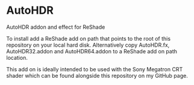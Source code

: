 # AutoHDR
AutoHDR addon and effect for ReShade

To install add a ReShade add on path that points to the root of this repository on your local hard disk.  Alternatively copy AutoHDR.fx, AutoHDR32.addon and AutoHDR64.addon to a ReShade add on path location.

This add on is ideally intended to be used with the Sony Megatron CRT shader which can be found alongside this repository on my GitHub page. 
